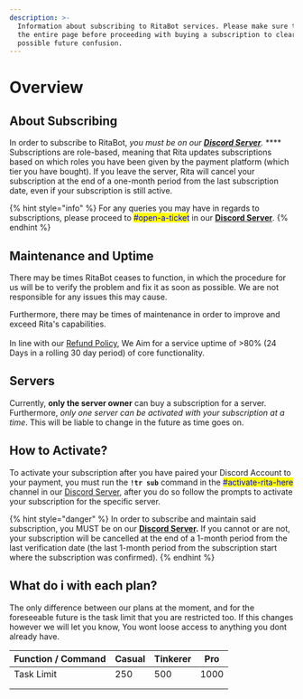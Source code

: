```yaml
---
description: >-
  Information about subscribing to RitaBot services. Please make sure to read
  the entire page before proceeding with buying a subscription to clear up any
  possible future confusion.
---
```


# Overview

## About Subscribing

In order to subscribe to RitaBot, _you must be on our_ [_**Discord Server**_](https://discord.gg/mgNR64R)_._ **** Subscriptions are role-based, meaning that Rita updates subscriptions based on which roles you have been given by the payment platform (which tier you have bought). If you leave the server, Rita will cancel your subscription at the end of a one-month period from the last subscription date, even if your subscription is still active.&#x20;

{% hint style="info" %}
For any queries you may have in regards to subscriptions, please proceed to <mark style="color:blue;">#open-a-ticket</mark> in our [**Discord Server**](https://discord.gg/mgNR64R).
{% endhint %}

## Maintenance and Uptime

There may be times RitaBot ceases to function, in which the procedure for us will be to verify the problem and fix it as soon as possible. We are not responsible for any issues this may cause.&#x20;

Furthermore, there may be times of maintenance in order to improve and exceed Rita's capabilities.\
\
In line with our [Refund Policy](../policys/refund-policy.md), We Aim for a service uptime of >80% (24 Days in a rolling 30 day period) of core functionality.

## Servers

Currently, **only the server owner** can buy a subscription for a server. Furthermore, _only one server can be activated with your subscription at a time_. This will be liable to change in the future as time goes on.

## How to Activate?

To activate your subscription after you have paired your Discord Account to your payment, you must run the **`!tr sub`** command in the <mark style="color:blue;">#activate-rita-here</mark> channel in our [Discord Server](https://discord.gg/mgNR64R), after you do so follow the prompts to activate your subscription for the specific server.

{% hint style="danger" %}
In order to subscribe and maintain said subscription, you MUST be on our [**Discord Server**](https://discord.gg/mgNR64R)**.** If you cannot or are not, your subscription will be cancelled at the end of a 1-month period from the last verification date (the last 1-month period from the subscription start where the subscription was confirmed).
{% endhint %}

## What do i with each plan?

The only difference between our plans at the moment, and for the foreseeable future is the task limit that you are restricted too. If this changes however we will let you know, You wont loose access to anything you dont already have.&#x20;

| Function / Command | Casual | Tinkerer | Pro  |
| ------------------ | ------ | -------- | ---- |
| Task Limit         | 250    | 500      | 1000 |
|                    |        |          |      |
|                    |        |          |      |

